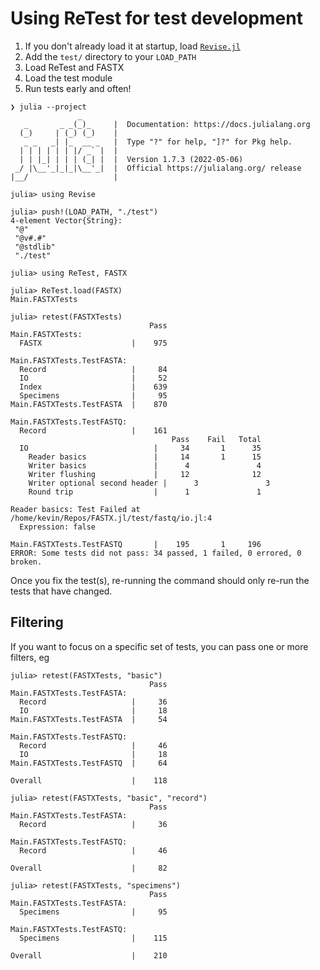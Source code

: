 # Using ReTest for test development

1. If you don't already load it at startup, load [`Revise.jl`](https://github.com/timholy/Revise.jl)
2. Add the `test/` directory to your `LOAD_PATH`
3. Load ReTest and FASTX
4. Load the test module
5. Run tests early and often!

```julia-repl
❯ julia --project
               _
   _       _ _(_)_     |  Documentation: https://docs.julialang.org
  (_)     | (_) (_)    |
   _ _   _| |_  __ _   |  Type "?" for help, "]?" for Pkg help.
  | | | | | | |/ _` |  |
  | | |_| | | | (_| |  |  Version 1.7.3 (2022-05-06)
 _/ |\__'_|_|_|\__'_|  |  Official https://julialang.org/ release
|__/                   |

julia> using Revise

julia> push!(LOAD_PATH, "./test")
4-element Vector{String}:
 "@"
 "@v#.#"
 "@stdlib"
 "./test"

julia> using ReTest, FASTX

julia> ReTest.load(FASTX)
Main.FASTXTests

julia> retest(FASTXTests)
                               Pass
Main.FASTXTests:
  FASTX                    |    975

Main.FASTXTests.TestFASTA:
  Record                   |     84
  IO                       |     52
  Index                    |    639
  Specimens                |     95
Main.FASTXTests.TestFASTA  |    870

Main.FASTXTests.TestFASTQ:
  Record                   |    161
                                    Pass    Fail   Total
  IO                            |     34       1      35
    Reader basics               |     14       1      15
    Writer basics               |      4               4
    Writer flushing             |     12              12
    Writer optional second header |      3               3
    Round trip                  |      1               1

Reader basics: Test Failed at /home/kevin/Repos/FASTX.jl/test/fastq/io.jl:4
  Expression: false

Main.FASTXTests.TestFASTQ       |    195       1     196
ERROR: Some tests did not pass: 34 passed, 1 failed, 0 errored, 0 broken.
```

Once you fix the test(s), re-running the command should only re-run the tests that have changed.

## Filtering

If you want to focus on a specific set of tests, you can pass one or more filters, eg

```julia-repl
julia> retest(FASTXTests, "basic")
                               Pass
Main.FASTXTests.TestFASTA:
  Record                   |     36
  IO                       |     18
Main.FASTXTests.TestFASTA  |     54

Main.FASTXTests.TestFASTQ:
  Record                   |     46
  IO                       |     18
Main.FASTXTests.TestFASTQ  |     64

Overall                    |    118

julia> retest(FASTXTests, "basic", "record")
                               Pass
Main.FASTXTests.TestFASTA:
  Record                   |     36

Main.FASTXTests.TestFASTQ:
  Record                   |     46

Overall                    |     82

julia> retest(FASTXTests, "specimens")
                               Pass
Main.FASTXTests.TestFASTA:
  Specimens                |     95

Main.FASTXTests.TestFASTQ:
  Specimens                |    115

Overall                    |    210
```
